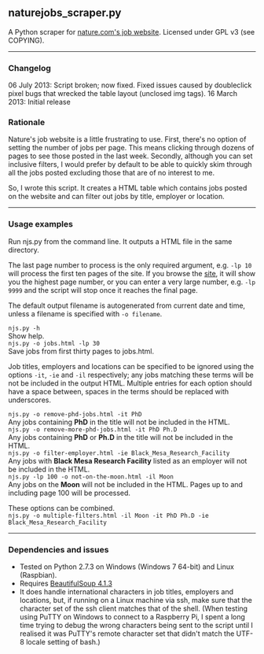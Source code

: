 ## naturejobs_scraper.py
A Python scraper for [nature.com's job website](http://www.naturejobs.com).
Licensed under GPL v3 (see COPYING).
***
### Changelog
06 July 2013: Script broken; now fixed. Fixed issues caused by doubleclick pixel bugs that wrecked the table layout (unclosed img tags).
16 March 2013: Initial release
### Rationale
Nature's job website is a little frustrating to use. First, there's no option of setting the number of jobs per page. This means clicking through dozens of pages to see those posted in the last week. Secondly, although you can set inclusive filters, I would prefer by default to be able to quickly skim through all the jobs posted excluding those that are of no interest to me.

So, I wrote this script. It creates a HTML table which contains jobs posted on the website and can filter out jobs by title, employer or location.
***
### Usage examples
Run njs.py from the command line. It outputs a HTML file in the same directory.

The last page number to process is the only required argument, e.g. `-lp 10` will process the first ten pages of the site. If you browse the [site](http://www.nature.com/naturejobs/science/jobs), it will show you the highest page number, or you can enter a very large number, e.g. `-lp 9999` and the script will stop once it reaches the final page.

The default output filename is autogenerated from current date and time, unless a filename is specified with `-o filename`.

`njs.py -h`  
Show help.  
`njs.py -o jobs.html -lp 30`  
Save jobs from first thirty pages to jobs.html. 

Job titles, employers and locations can be specified to be ignored using the options `-it`, `-ie` and `-il` respectively; any jobs matching these terms will be not be included in the output HTML. Multiple entries for each option should have a space between, spaces in the terms should be replaced with underscores.

`njs.py -o remove-phd-jobs.html -it PhD`  
Any jobs containing __PhD__ in the title will not be included in the HTML.  
`njs.py -o remove-more-phd-jobs.html -it PhD Ph.D`  
Any jobs containing __PhD__ or __Ph.D__ in the title will not be included in the HTML.  
`njs.py -o filter-employer.html -ie Black_Mesa_Research_Facility`  
Any jobs with __Black Mesa Research Facility__ listed as an employer will not be included in the HTML.  
`njs.py -lp 100 -o not-on-the-moon.html -il Moon`  
Any jobs on the __Moon__ will not be included in the HTML. Pages up to and including page 100 will be processed.  

These options can be combined.  
`njs.py -o multiple-filters.html -il Moon -it PhD Ph.D -ie Black_Mesa_Research_Facility`
***
### Dependencies and issues
* Tested on Python 2.7.3 on Windows (Windows 7 64-bit) and Linux (Raspbian).
* Requires [BeautifulSoup 4.1.3](http://www.crummy.com/software/BeautifulSoup/)
* It does handle international characters in job titles, employers and locations, but, if running on a Linux machine via ssh, make sure that the character set of the ssh client matches that of the shell. (When testing using PuTTY on Windows to connect to a Raspberry Pi, I spent a long time trying to debug the wrong characters being sent to the script until I realised it was PuTTY's remote character set that didn't match the UTF-8 locale setting of bash.) 
